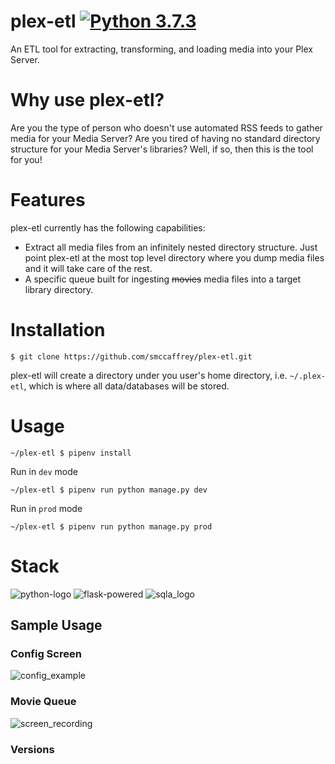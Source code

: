 # plex-etl [![Python 3.7.3](https://img.shields.io/badge/python-3.7-blue.svg)](https://www.python.org/downloads/release/python-370/)

An ETL tool for extracting, transforming, and loading media into your Plex Server.

# Why use plex-etl?
Are you the type of person who doesn't use automated RSS feeds to gather media for your Media Server? Are you tired of having no standard directory structure for your Media Server's libraries? Well, if so, then this is the tool for you!

# Features
plex-etl currently has the following capabilities:
* Extract all media files from an infinitely nested directory structure. Just point plex-etl at the most top level directory where you dump media files and it will take care of the rest.
* A specific queue built for ingesting ~~movies~~ media files into a target library directory.
# Installation
```shell script
$ git clone https://github.com/smccaffrey/plex-etl.git
```
plex-etl will create a directory under you user's home directory, i.e. `~/.plex-etl`, which is where all data/databases will be stored.
# Usage
```shell script
~/plex-etl $ pipenv install
```

Run in `dev` mode
```shell script
~/plex-etl $ pipenv run python manage.py dev
```

Run in `prod` mode
```shell script
~/plex-etl $ pipenv run python manage.py prod
```

# Stack
![python-logo](https://user-images.githubusercontent.com/11462398/76695212-b7bce380-6639-11ea-9fbc-abf17e40511c.png)
![flask-powered](https://user-images.githubusercontent.com/11462398/76695149-074edf80-6639-11ea-94b5-7076fe17c723.png)
![sqla_logo](https://user-images.githubusercontent.com/11462398/76695166-3f562280-6639-11ea-84a5-c6e72a1026ee.png)

## Sample Usage
### Config Screen
![config_example](https://user-images.githubusercontent.com/11462398/76706998-fc339800-66a8-11ea-951f-2f66abdc6c5d.gif)

### Movie Queue
![screen_recording](https://user-images.githubusercontent.com/11462398/76693060-6baf7600-661c-11ea-8e4d-1692a4bd1d5d.gif)

### Versions